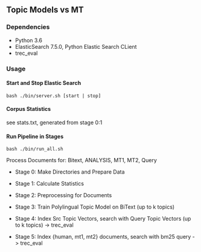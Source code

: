 ## Topic Models vs MT

### Dependencies
* Python 3.6
* ElasticSearch 7.5.0, Python Elastic Search CLient
* trec_eval

### Usage
#### Start and Stop Elastic Search
`bash ./bin/server.sh [start | stop]`

#### Corpus Statistics
see stats.txt, generated from stage 0:1

#### Run Pipeline in Stages

`bash ./bin/run_all.sh` 

Process Documents for: Bitext, ANALYSIS, MT1, MT2, Query

* Stage 0: Make Directories and Prepare Data

* Stage 1: Calculate Statistics

* Stage 2: Preprocessing for Documents

* Stage 3: Train Polylingual Topic Model on BiText (up to k topics)

* Stage 4: Index Src Topic Vectors, search with Query Topic Vectors (up to k topics) -> trec_eval

* Stage 5: Index {human, mt1, mt2} documents, search with bm25 query -> trec_eval
